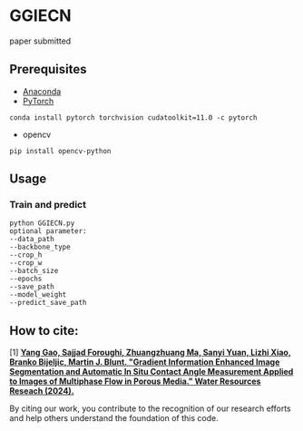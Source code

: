 # GGIECN
paper submitted

## Prerequisites

- [Anaconda](https://www.anaconda.com/download/)
- [PyTorch](https://pytorch.org)

```
conda install pytorch torchvision cudatoolkit=11.0 -c pytorch
```

- opencv

```
pip install opencv-python
```


## Usage

### Train and predict

```
python GGIECN.py
optional parameter:
--data_path                  
--backbone_type               
--crop_h                  
--crop_w                     
--batch_size                  
--epochs                   
--save_path          
--model_weight
--predict_save_path
```

## How to cite:
[1] [**Yang Gao, Sajjad Foroughi, Zhuangzhuang Ma, Sanyi Yuan, Lizhi Xiao, Branko Bijeljic, Martin J. Blunt. "Gradient Information Enhanced Image Segmentation and Automatic In Situ Contact Angle Measurement Applied to Images of Multiphase Flow in Porous Media." Water Resources Reseach (2024).**](https://doi.org/10.1029/2023WR036869)

By citing our work, you contribute to the recognition of our research efforts and help others understand the foundation of this code.

